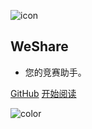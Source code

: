 ![icon](https://weshare.xin/cover.png)

## WeShare

- 您的竞赛助手。


[GitHub](https://github.com/weshare2025/weshare2025.github.io)
[开始阅读](README.md)



<!-- 背景色 -->
![color](#fff)
